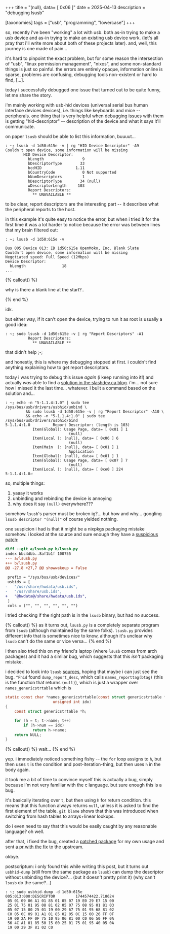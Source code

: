 +++
title = "(null), data= [ 0x06 ]"
date = 2025-04-13
description = "debugging lsusb"

[taxonomies] 
tags = ["usb", "programming", "lowercase"]
+++

so, recently i've been "working" a lot with usb. both as-in trying to make a usb device and as-in trying to make an existing usb device work. (let's all pray that i'll write more about both of these projects later). and, well, this journey is one made of pain...

<!-- more -->

it's hard to pinpoint the exact problem, but for some reason the intersection of "usb", "linux permission management", "nixos", and some non-standard things is just so painful. the errors are entirely opaque, information online is sparse, problems are confusing, debugging tools non-existent or hard to find, \[...\].

today i successfully debugged one issue that turned out to be quite funny, let me share the story.

i'm mainly working with usb-hid devices (universal serial bus human interface devices devices), i.e. things like keyboards and mice -- peripherals. one thing that is very helpful when debugging issues with them is getting "hid-descriptor" -- description of the device and what it says it'll communicate.

on paper `lsusb` should be able to list this information, buuuut...
```shell
: ~; lsusb -d 1d50:615e -v | rg "HID Device Descriptor" -A9
Couldn't open device, some information will be missing
        HID Device Descriptor:
          bLength                 9
          bDescriptorType        33
          bcdHID               1.11
          bCountryCode            0 Not supported
          bNumDescriptors         1
          bDescriptorType        34 (null)
          wDescriptorLength     103
          Report Descriptors:
            ** UNAVAILABLE **
```

to be clear, report descriptors are the interesting part -- it describes what the peripheral reports to the host.

in this example it's quite easy to notice the error, but when i tried it for the first time it was a lot harder to notice because the error was between lines that my brain filtered out:
```shell
: ~; lsusb -d 1d50:615e -v

Bus 005 Device 013: ID 1d50:615e OpenMoko, Inc. Blank Slate
Couldn't open device, some information will be missing
Negotiated speed: Full Speed (12Mbps)
Device Descriptor:
  bLength                18
...
```
{% callout() %}

why is there a blank line at the start?..

{% end %}

idk.

but either way, if it can't open the device, trying to run it as root is usually a good idea:
```shell
: ~; sudo lsusb -d 1d50:615e -v | rg "Report Descriptors" -A1
          Report Descriptors:
            ** UNAVAILABLE **
```

that didn't help ;-;

and honestly, this is where my debugging stopped at first. i couldn't find anything explaining how to get report descriptors.

today i was trying to debug this issue *again* (i keep running into it!) and actually *was* able to find a [solution in the slashdev.ca blog](https://www.slashdev.ca/2010/05/08/get-usb-report-descriptor-with-linux/). i'm... not sure how i missed it the last time... whatever. i built a command based on the solution and...
```shell
: ~; echo -n "5-1.1.4:1.0" | sudo tee /sys/bus/usb/drivers/usbhid/unbind \
         && sudo lsusb -d 1d50:615e -v | rg "Report Descriptor" -A10 \
         && echo -n "5-1.1.4:1.0" | sudo tee /sys/bus/usb/drivers/usbhid/bind
5-1.1.4:1.0          Report Descriptor: (length is 103)
            Item(Global): Usage Page, data= [ 0x01 ] 1
                            (null)
            Item(Local ): (null), data= [ 0x06 ] 6
                            (null)
            Item(Main  ): (null), data= [ 0x01 ] 1
                            Application
            Item(Global): (null), data= [ 0x01 ] 1
            Item(Global): Usage Page, data= [ 0x07 ] 7
                            (null)
            Item(Local ): (null), data= [ 0xe0 ] 224
5-1.1.4:1.0⏎   
```

so, multiple things:
1. yaaay it works
2. unbinding and rebinding the device is annoying
3. why does it say `(null)` everywhere???

somehow `lsusb`'s parser must be broken ig?... but how and why... googling `lsusb descriptor "(null)"` of course yielded nothing.

one suspicion i had is that it might be a nixpkgs packaging mistake somehow. i looked at the source and sure enough they have a [suspicious patch](https://github.com/NixOS/nixpkgs/blob/82f9b33efe8953dcbd930ac88e27632ba073c92f/pkgs/by-name/us/usbutils/fix-paths.patch):

```patch
diff --git a/lsusb.py b/lsusb.py
index bbc4dbb..8af1b1f 100755
--- a/lsusb.py
+++ b/lsusb.py
@@ -27,8 +27,7 @@ showwakeup = False
 
 prefix = "/sys/bus/usb/devices/"
 usbids = [
-	"/usr/share/hwdata/usb.ids",
-	"/usr/share/usb.ids",
+	"@hwdata@/share/hwdata/usb.ids",
 ]
 cols = ("", "", "", "", "", "")
```
i tried checking if the right path is in the `lsusb` binary, but had no success.

{% callout() %}
as it turns out, `lsusb.py` is a completely separate program from `lsusb` (although maintained by the same folks). `lsusb.py` provides different info that is sometimes nice to know, although it's unclear why `lsusb` can't do the same or vice versa...
{% end %}

i then also tried this on my friend's laptop (where `lsusb` comes from arch packages) and it had a similar bug, which suggests that this *isn't* packaging mistake.

i decided to look into `lsusb` [sources](https://github.com/gregkh/usbutils/blob/ff432498eb7aeb4fe33a27ddc89a0a43d7fe6fe1/lsusb.c), hoping that maybe i can just see the bug. `^Fhid` found `dump_report_desc`, which calls `names_reporttag(btag)` (this is the function that returns `(null)`), which is just a wrapper over `names_genericstrtable` which is
```c
static const char *names_genericstrtable(const struct genericstrtable *t,
					 unsigned int idx)
{
	const struct genericstrtable *h;

	for (h = t; t->name; t++)
		if (h->num == idx)
			return h->name;
	return NULL;
}
```

{% callout() %}
wait...
{% end %}

yep. i immediately noticed something fishy -- the `for` loop assigns to `h`, but then uses `t` is the condition and post-iteration-thing, but then uses `h` in the body again.

it took me a bit of time to convince myself this is actually a bug, simply because i'm not very familiar with the c language. but sure enough this is a bug.

it's basically iterating over `t`, but then using `h` for return condition. this means that this function always returns `null`, unless it is asked to find the first element of the table. `git blame` shows that this was introduced when switching from hash tables to arrays+linear lookups.

do i even need to say that this would be easily caught by any reasonable language? oh well.

after that, i fixed the bug, created a [patched package](https://github.com/WaffleLapkin/nixos/commit/0cc4993866642dbf3388624e9e2a11ef7d0f056e) for my own usage and sent [a pr with the fix](https://github.com/gregkh/usbutils/pull/228) to the upstream.

okbye.

postscriptum: i only found this while writing this post, but it turns out `usbhid-dump` (still from the same package as `lsusb`) can dump the descriptor without unbinding the device?... (but it doesn't pretty print it) (why can't `lsusb` do the same?...)

```
: ~; sudo usbhid-dump -d 1d50:615e
005:013:000:DESCRIPTOR         1744574422.718624
 05 01 09 06 A1 01 85 01 05 07 19 E0 29 E7 15 00
 25 01 75 01 95 08 81 02 05 07 75 08 95 01 81 03
 05 07 15 00 25 01 19 00 29 67 75 01 95 68 81 02
 C0 05 0C 09 01 A1 01 85 02 05 0C 15 00 26 FF 0F
 19 00 2A FF 0F 75 10 95 06 81 00 C0 06 50 FF 0A
 56 4C A1 01 85 50 15 00 25 01 75 01 95 40 05 0A
 19 00 29 3F 81 02 C0
```
